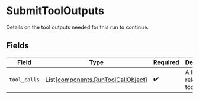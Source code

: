 # SubmitToolOutputs

Details on the tool outputs needed for this run to continue.


## Fields

| Field                                                                          | Type                                                                           | Required                                                                       | Description                                                                    |
| ------------------------------------------------------------------------------ | ------------------------------------------------------------------------------ | ------------------------------------------------------------------------------ | ------------------------------------------------------------------------------ |
| `tool_calls`                                                                   | List[[components.RunToolCallObject](../../models/shared/runtoolcallobject.md)] | :heavy_check_mark:                                                             | A list of the relevant tool calls.                                             |